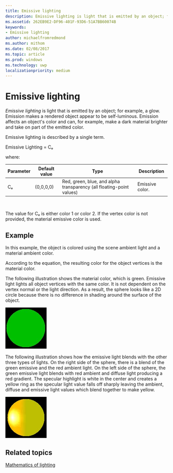 ```yaml
---
title: Emissive lighting
description: Emissive lighting is light that is emitted by an object; for example, a glow.
ms.assetid: 262EB9E2-DF96-401F-93D6-51A7BB60074B
keywords:
- Emissive lighting
author: michaelfromredmond
ms.author: mithom
ms.date: 02/08/2017
ms.topic: article
ms.prod: windows
ms.technology: uwp
localizationpriority: medium
---
```


# Emissive lighting


*Emissive lighting* is light that is emitted by an object; for example, a glow. Emission makes a rendered object appear to be self-luminous. Emission affects an object's color and can, for example, make a dark material brighter and take on part of the emitted color.

Emissive lighting is described by a single term.

Emissive Lighting = Cₑ

where:

| Parameter | Default value | Type                                                                 | Description     |
|-----------|---------------|----------------------------------------------------------------------|-----------------|
| Cₑ        | (0,0,0,0)     | Red, green, blue, and alpha transparency (all floating-point values) | Emissive color. |

 

The value for Cₑ is either color 1 or color 2. If the vertex color is not provided, the material emissive color is used.

## <span id="Example"></span><span id="example"></span><span id="EXAMPLE"></span>Example


In this example, the object is colored using the scene ambient light and a material ambient color.

According to the equation, the resulting color for the object vertices is the material color.

The following illustration shows the material color, which is green. Emissive light lights all object vertices with the same color. It is not dependent on the vertex normal or the light direction. As a result, the sphere looks like a 2D circle because there is no difference in shading around the surface of the object.

![illustration of a green sphere](images/lighte.jpg)

The following illustration shows how the emissive light blends with the other three types of lights. On the right side of the sphere, there is a blend of the green emissive and the red ambient light. On the left side of the sphere, the green emissive light blends with red ambient and diffuse light producing a red gradient. The specular highlight is white in the center and creates a yellow ring as the specular light value falls off sharply leaving the ambient, diffuse and emissive light values which blend together to make yellow.

![illustration of a green sphere with emissive light](images/lightadse.jpg)

## <span id="related-topics"></span>Related topics


[Mathematics of lighting](mathematics-of-lighting.md)

 

 




